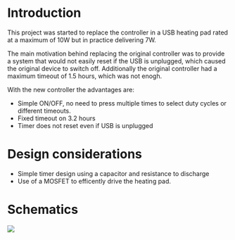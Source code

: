 # Introduction

This project was started to replace the controller in a USB heating pad rated at a maximum of 10W but in practice delivering 7W.

The main motivation behind replacing the original controller was to provide a system that would not easily reset if the USB is unplugged, which caused the original device to switch off. Additionally the original controller had a maximum timeout of 1.5 hours, which was not enogh.

With the new controller the advantages are:
* Simple ON/OFF, no need to press multiple times to select duty cycles or different timeouts.
* Fixed timeout on 3.2 hours
* Timer does not reset even if USB is unplugged

# Design considerations

* Simple timer design using a capacitor and resistance to discharge
* Use of a MOSFET to efficently drive the heating pad.

# Schematics

![](schematics/heating_pad_protection.svg)

